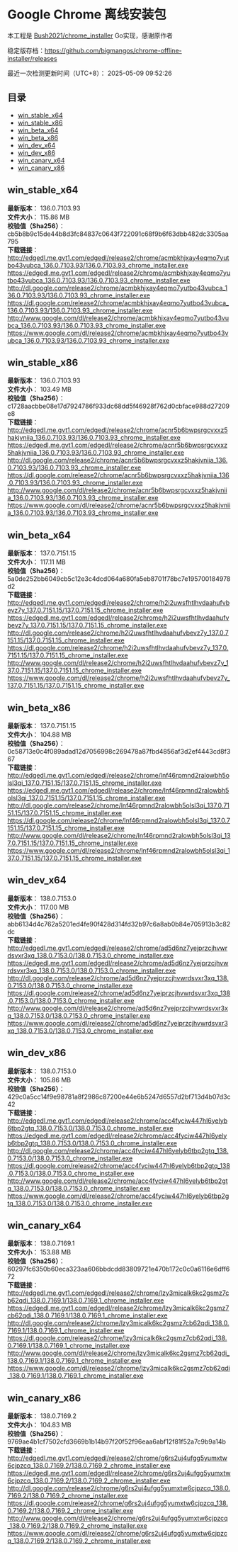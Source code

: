 # Google Chrome 离线安装包
本工程是 [Bush2021/chrome_installer](https://github.com/Bush2021/chrome_installer) Go实现，感谢原作者

稳定版存档：<https://github.com/bigmangos/chrome-offline-installer/releases>

最近一次检测更新时间（UTC+8）：
2025-05-09 09:52:26

## 目录
* [win_stable_x64](https://github.com/bigmangos/chrome-offline-installer?tab=readme-ov-file#win_stable_x64)
* [win_stable_x86](https://github.com/bigmangos/chrome-offline-installer?tab=readme-ov-file#win_stable_x86)
* [win_beta_x64](https://github.com/bigmangos/chrome-offline-installer?tab=readme-ov-file#win_beta_x64)
* [win_beta_x86](https://github.com/bigmangos/chrome-offline-installer?tab=readme-ov-file#win_beta_x86)
* [win_dev_x64](https://github.com/bigmangos/chrome-offline-installer?tab=readme-ov-file#win_dev_x64)
* [win_dev_x86](https://github.com/bigmangos/chrome-offline-installer?tab=readme-ov-file#win_dev_x86)
* [win_canary_x64](https://github.com/bigmangos/chrome-offline-installer?tab=readme-ov-file#win_canary_x64)
* [win_canary_x86](https://github.com/bigmangos/chrome-offline-installer?tab=readme-ov-file#win_canary_x86)

## win_stable_x64
**最新版本**： 136.0.7103.93  
**文件大小**： 115.86 MB  
**校验值（Sha256）**： cb5b8b9c15de44b8d3fc84837c0643f722091c68f9b6f63dbb482dc3305aa795  
**下载链接**：
http://edgedl.me.gvt1.com/edgedl/release2/chrome/acmbkhjxay4eqmo7yutbo43vubca_136.0.7103.93/136.0.7103.93_chrome_installer.exe
https://edgedl.me.gvt1.com/edgedl/release2/chrome/acmbkhjxay4eqmo7yutbo43vubca_136.0.7103.93/136.0.7103.93_chrome_installer.exe
http://dl.google.com/release2/chrome/acmbkhjxay4eqmo7yutbo43vubca_136.0.7103.93/136.0.7103.93_chrome_installer.exe
https://dl.google.com/release2/chrome/acmbkhjxay4eqmo7yutbo43vubca_136.0.7103.93/136.0.7103.93_chrome_installer.exe
http://www.google.com/dl/release2/chrome/acmbkhjxay4eqmo7yutbo43vubca_136.0.7103.93/136.0.7103.93_chrome_installer.exe
https://www.google.com/dl/release2/chrome/acmbkhjxay4eqmo7yutbo43vubca_136.0.7103.93/136.0.7103.93_chrome_installer.exe
## win_stable_x86
**最新版本**： 136.0.7103.93  
**文件大小**： 103.49 MB  
**校验值（Sha256）**： c1728aacbbe08e17d7924786f933dc68dd5f46928f762d0cbface988d27209e8  
**下载链接**：
http://edgedl.me.gvt1.com/edgedl/release2/chrome/acnr5b6bwpsrgcvxxz5hakjvniia_136.0.7103.93/136.0.7103.93_chrome_installer.exe
https://edgedl.me.gvt1.com/edgedl/release2/chrome/acnr5b6bwpsrgcvxxz5hakjvniia_136.0.7103.93/136.0.7103.93_chrome_installer.exe
http://dl.google.com/release2/chrome/acnr5b6bwpsrgcvxxz5hakjvniia_136.0.7103.93/136.0.7103.93_chrome_installer.exe
https://dl.google.com/release2/chrome/acnr5b6bwpsrgcvxxz5hakjvniia_136.0.7103.93/136.0.7103.93_chrome_installer.exe
http://www.google.com/dl/release2/chrome/acnr5b6bwpsrgcvxxz5hakjvniia_136.0.7103.93/136.0.7103.93_chrome_installer.exe
https://www.google.com/dl/release2/chrome/acnr5b6bwpsrgcvxxz5hakjvniia_136.0.7103.93/136.0.7103.93_chrome_installer.exe
## win_beta_x64
**最新版本**： 137.0.7151.15  
**文件大小**： 117.11 MB  
**校验值（Sha256）**： 5a0de252bb6049cb5c12e3c4dcd064a680fa5eb8701f78bc7e195700184978d2  
**下载链接**：
http://edgedl.me.gvt1.com/edgedl/release2/chrome/h2i2uwsfhtlhvdaahufvbevz7y_137.0.7151.15/137.0.7151.15_chrome_installer.exe
https://edgedl.me.gvt1.com/edgedl/release2/chrome/h2i2uwsfhtlhvdaahufvbevz7y_137.0.7151.15/137.0.7151.15_chrome_installer.exe
http://dl.google.com/release2/chrome/h2i2uwsfhtlhvdaahufvbevz7y_137.0.7151.15/137.0.7151.15_chrome_installer.exe
https://dl.google.com/release2/chrome/h2i2uwsfhtlhvdaahufvbevz7y_137.0.7151.15/137.0.7151.15_chrome_installer.exe
http://www.google.com/dl/release2/chrome/h2i2uwsfhtlhvdaahufvbevz7y_137.0.7151.15/137.0.7151.15_chrome_installer.exe
https://www.google.com/dl/release2/chrome/h2i2uwsfhtlhvdaahufvbevz7y_137.0.7151.15/137.0.7151.15_chrome_installer.exe
## win_beta_x86
**最新版本**： 137.0.7151.15  
**文件大小**： 104.88 MB  
**校验值（Sha256）**： 0c58713e0c4f089adad12d7056998c269478a87fbd4856af3d2ef4443cd8f367  
**下载链接**：
http://edgedl.me.gvt1.com/edgedl/release2/chrome/lnf46rpmnd2ralowbh5olsl3qi_137.0.7151.15/137.0.7151.15_chrome_installer.exe
https://edgedl.me.gvt1.com/edgedl/release2/chrome/lnf46rpmnd2ralowbh5olsl3qi_137.0.7151.15/137.0.7151.15_chrome_installer.exe
http://dl.google.com/release2/chrome/lnf46rpmnd2ralowbh5olsl3qi_137.0.7151.15/137.0.7151.15_chrome_installer.exe
https://dl.google.com/release2/chrome/lnf46rpmnd2ralowbh5olsl3qi_137.0.7151.15/137.0.7151.15_chrome_installer.exe
http://www.google.com/dl/release2/chrome/lnf46rpmnd2ralowbh5olsl3qi_137.0.7151.15/137.0.7151.15_chrome_installer.exe
https://www.google.com/dl/release2/chrome/lnf46rpmnd2ralowbh5olsl3qi_137.0.7151.15/137.0.7151.15_chrome_installer.exe
## win_dev_x64
**最新版本**： 138.0.7153.0  
**文件大小**： 117.00 MB  
**校验值（Sha256）**： abb6134d4c762a5201ed4fe90f428d314fd32b97c6a8ab0b84e705913b3c82dc  
**下载链接**：
http://edgedl.me.gvt1.com/edgedl/release2/chrome/ad5d6nz7yejprzcjhvwrdsvxr3xq_138.0.7153.0/138.0.7153.0_chrome_installer.exe
https://edgedl.me.gvt1.com/edgedl/release2/chrome/ad5d6nz7yejprzcjhvwrdsvxr3xq_138.0.7153.0/138.0.7153.0_chrome_installer.exe
http://dl.google.com/release2/chrome/ad5d6nz7yejprzcjhvwrdsvxr3xq_138.0.7153.0/138.0.7153.0_chrome_installer.exe
https://dl.google.com/release2/chrome/ad5d6nz7yejprzcjhvwrdsvxr3xq_138.0.7153.0/138.0.7153.0_chrome_installer.exe
http://www.google.com/dl/release2/chrome/ad5d6nz7yejprzcjhvwrdsvxr3xq_138.0.7153.0/138.0.7153.0_chrome_installer.exe
https://www.google.com/dl/release2/chrome/ad5d6nz7yejprzcjhvwrdsvxr3xq_138.0.7153.0/138.0.7153.0_chrome_installer.exe
## win_dev_x86
**最新版本**： 138.0.7153.0  
**文件大小**： 105.86 MB  
**校验值（Sha256）**： 429c0a5cc14f9e98781a8f2986c87200e44e6b5247d6557d2bf713d4b07d3c42  
**下载链接**：
http://edgedl.me.gvt1.com/edgedl/release2/chrome/acc4fyciw447hl6yelyb6tbp2gtq_138.0.7153.0/138.0.7153.0_chrome_installer.exe
https://edgedl.me.gvt1.com/edgedl/release2/chrome/acc4fyciw447hl6yelyb6tbp2gtq_138.0.7153.0/138.0.7153.0_chrome_installer.exe
http://dl.google.com/release2/chrome/acc4fyciw447hl6yelyb6tbp2gtq_138.0.7153.0/138.0.7153.0_chrome_installer.exe
https://dl.google.com/release2/chrome/acc4fyciw447hl6yelyb6tbp2gtq_138.0.7153.0/138.0.7153.0_chrome_installer.exe
http://www.google.com/dl/release2/chrome/acc4fyciw447hl6yelyb6tbp2gtq_138.0.7153.0/138.0.7153.0_chrome_installer.exe
https://www.google.com/dl/release2/chrome/acc4fyciw447hl6yelyb6tbp2gtq_138.0.7153.0/138.0.7153.0_chrome_installer.exe
## win_canary_x64
**最新版本**： 138.0.7169.1  
**文件大小**： 153.88 MB  
**校验值（Sha256）**： 60297fc6350b60eca323aa606bbdcdd83809721e470b172c0c0a6116e6dff672  
**下载链接**：
http://edgedl.me.gvt1.com/edgedl/release2/chrome/lzy3micalk6kc2gsmz7cb62qdi_138.0.7169.1/138.0.7169.1_chrome_installer.exe
https://edgedl.me.gvt1.com/edgedl/release2/chrome/lzy3micalk6kc2gsmz7cb62qdi_138.0.7169.1/138.0.7169.1_chrome_installer.exe
http://dl.google.com/release2/chrome/lzy3micalk6kc2gsmz7cb62qdi_138.0.7169.1/138.0.7169.1_chrome_installer.exe
https://dl.google.com/release2/chrome/lzy3micalk6kc2gsmz7cb62qdi_138.0.7169.1/138.0.7169.1_chrome_installer.exe
http://www.google.com/dl/release2/chrome/lzy3micalk6kc2gsmz7cb62qdi_138.0.7169.1/138.0.7169.1_chrome_installer.exe
https://www.google.com/dl/release2/chrome/lzy3micalk6kc2gsmz7cb62qdi_138.0.7169.1/138.0.7169.1_chrome_installer.exe
## win_canary_x86
**最新版本**： 138.0.7169.2  
**文件大小**： 104.83 MB  
**校验值（Sha256）**： 9769ae4b1cf7502cfd3669b1b14b97f20f52f96eaa6abf12f81f52a7c9b9a14b  
**下载链接**：
http://edgedl.me.gvt1.com/edgedl/release2/chrome/g6rs2uj4ufgg5yumxtw6cjpzcq_138.0.7169.2/138.0.7169.2_chrome_installer.exe
https://edgedl.me.gvt1.com/edgedl/release2/chrome/g6rs2uj4ufgg5yumxtw6cjpzcq_138.0.7169.2/138.0.7169.2_chrome_installer.exe
http://dl.google.com/release2/chrome/g6rs2uj4ufgg5yumxtw6cjpzcq_138.0.7169.2/138.0.7169.2_chrome_installer.exe
https://dl.google.com/release2/chrome/g6rs2uj4ufgg5yumxtw6cjpzcq_138.0.7169.2/138.0.7169.2_chrome_installer.exe
http://www.google.com/dl/release2/chrome/g6rs2uj4ufgg5yumxtw6cjpzcq_138.0.7169.2/138.0.7169.2_chrome_installer.exe
https://www.google.com/dl/release2/chrome/g6rs2uj4ufgg5yumxtw6cjpzcq_138.0.7169.2/138.0.7169.2_chrome_installer.exe
